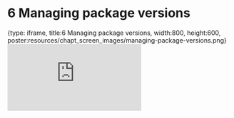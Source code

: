 # 6 Managing package versions
 
{type: iframe, title:6 Managing package versions, width:800, height:600, poster:resources/chapt_screen_images/managing-package-versions.png}
![](https://jhudatascience.org/Reproducibility_in_Cancer_Informatics//no_toc/managing-package-versions.html)
 

 
